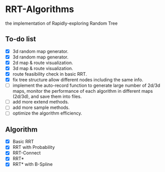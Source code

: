 # RRT-Algorithms

the implementation of Rapidly-exploring Random Tree

## To-do list

- [x] 3d random map generator.
- [x] 3d random map generator.
- [x] 2d map & route visualization.
- [x] 3d map & route visualization.
- [x] route feasibility check in basic RRT.
- [x] fix tree structure allow different nodes including the same info.
- [ ] implement the auto-record function to generate large number of 2d/3d maps,
      monitor the performance of each algorithm in different maps (2d/3d),
      and save them into files.
- [ ] add more extend methods.
- [ ] add more sample methods.
- [ ] optimize the algorithm efficiency.

## Algorithm

- [x] Basic RRT
- [x] RRT with Probability
- [x] RRT-Connect
- [x] RRT*
- [x] RRT* with B-Spline